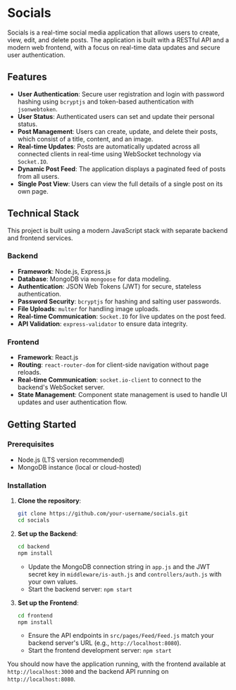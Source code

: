 # Socials

Socials is a real-time social media application that allows users to create, view, edit, and delete posts. The application is built with a RESTful API and a modern web frontend, with a focus on real-time data updates and secure user authentication.

## Features

  - **User Authentication**: Secure user registration and login with password hashing using `bcryptjs` and token-based authentication with `jsonwebtoken`.
  - **User Status**: Authenticated users can set and update their personal status.
  - **Post Management**: Users can create, update, and delete their posts, which consist of a title, content, and an image.
  - **Real-time Updates**: Posts are automatically updated across all connected clients in real-time using WebSocket technology via `Socket.IO`.
  - **Dynamic Post Feed**: The application displays a paginated feed of posts from all users.
  - **Single Post View**: Users can view the full details of a single post on its own page.

## Technical Stack

This project is built using a modern JavaScript stack with separate backend and frontend services.

### Backend

  - **Framework**: Node.js, Express.js
  - **Database**: MongoDB via `mongoose` for data modeling.
  - **Authentication**: JSON Web Tokens (JWT) for secure, stateless authentication.
  - **Password Security**: `bcryptjs` for hashing and salting user passwords.
  - **File Uploads**: `multer` for handling image uploads.
  - **Real-time Communication**: `Socket.IO` for live updates on the post feed.
  - **API Validation**: `express-validator` to ensure data integrity.

### Frontend

  - **Framework**: React.js
  - **Routing**: `react-router-dom` for client-side navigation without page reloads.
  - **Real-time Communication**: `socket.io-client` to connect to the backend's WebSocket server.
  - **State Management**: Component state management is used to handle UI updates and user authentication flow.

## Getting Started

### Prerequisites

  - Node.js (LTS version recommended)
  - MongoDB instance (local or cloud-hosted)

### Installation

1.  **Clone the repository**:

    ```bash
    git clone https://github.com/your-username/socials.git
    cd socials
    ```

2.  **Set up the Backend**:

    ```bash
    cd backend
    npm install
    ```

      - Update the MongoDB connection string in `app.js` and the JWT secret key in `middleware/is-auth.js` and `controllers/auth.js` with your own values.
      - Start the backend server: `npm start`

3.  **Set up the Frontend**:

    ```bash
    cd frontend
    npm install
    ```

      - Ensure the API endpoints in `src/pages/Feed/Feed.js` match your backend server's URL (e.g., `http://localhost:8080`).
      - Start the frontend development server: `npm start`

You should now have the application running, with the frontend available at `http://localhost:3000` and the backend API running on `http://localhost:8080`.
